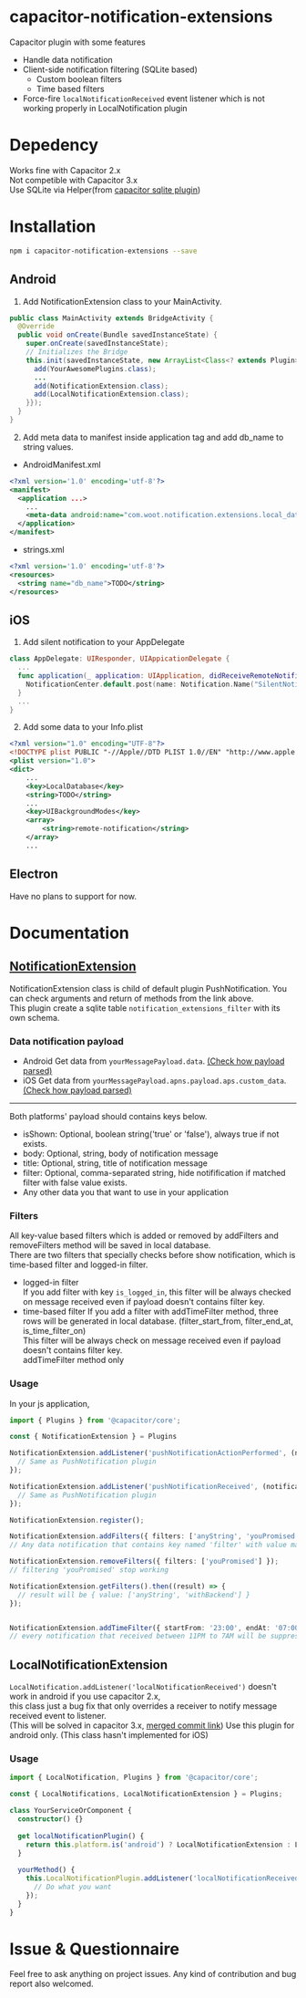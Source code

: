 # capacitor-notification-extensions  
Capacitor plugin with some features  
- Handle data notification  
- Client-side notification filtering (SQLite based)  
    - Custom boolean filters  
    - Time based filters  
- Force-fire `localNotificationReceived` event listener which is not working properly in LocalNotification plugin  

# Depedency
Works fine with Capacitor 2.x  
Not competible with Capacitor 3.x  
Use SQLite via Helper(from [capacitor sqlite plugin](https://github.com/capacitor-community/sqlite))  

# Installation
```bash
npm i capacitor-notification-extensions --save
```
## Android
1. Add NotificationExtension class to your MainActivity.
```java
public class MainActivity extends BridgeActivity {
  @Override
  public void onCreate(Bundle savedInstanceState) {
    super.onCreate(savedInstanceState);
    // Initializes the Bridge
    this.init(savedInstanceState, new ArrayList<Class<? extends Plugin>>() {{
      add(YourAwesomePlugins.class);
      ...
      add(NotificationExtension.class);
      add(LocalNotificationExtension.class);
    }});
  }
}
```
2. Add meta data to manifest inside application tag and add db_name to string values.
- AndroidManifest.xml
```xml
<?xml version='1.0' encoding='utf-8'?>
<manifest>
  <application ...>
    ...
    <meta-data android:name="com.woot.notification.extensions.local_database_name" android:value="@string/db_name" />
  </application>
</manifest>
```
- strings.xml
```xml
<?xml version='1.0' encoding='utf-8'?>
<resources>
  <string name="db_name">TODO</string>
</resources>
```

## iOS
1. Add silent notification to your AppDelegate
```swift
class AppDelegate: UIResponder, UIAppicationDelegate {
  ...
  func application(_ application: UIApplication, didReceiveRemoteNotification userInfo: [AnyHashable : Any], fetchCompletionHandler completionHandler: @escaping (UIBackgroundFetchResult) -> Void) {
    NotificationCenter.default.post(name: Notification.Name("SilentNotification"), object: nil, userInfo: userInfo)
  }
  ...
}
```
2. Add some data to your Info.plist
```xml
<?xml version="1.0" encoding="UTF-8"?>
<!DOCTYPE plist PUBLIC "-//Apple//DTD PLIST 1.0//EN" "http://www.apple.com/DTDs/PropertyList-1.0.dtd">
<plist version="1.0">
<dict>
    ...
    <key>LocalDatabase</key>
    <string>TODO</string>
    ...
    <key>UIBackgroundModes</key>
    <array>
        <string>remote-notification</string>
    </array>
    ...
```

## Electron
Have no plans to support for now.

# Documentation
## [NotificationExtension](https://github.com/no-dap/capacitor-notification-extensions/blob/master/src/definitions.d.ts)  
NotificationExtension class is child of default plugin PushNotification. You can check arguments and return of methods from the link above.  
This plugin create a sqlite table `notification_extensions_filter` with its own schema.

### Data notification payload
- Android
    Get data from `yourMessagePayload.data`. [(Check how payload parsed)](https://github.com/no-dap/capacitor-notification-extensions/blob/master/android/src/main/java/com/woot/notification/extensions/FirebaseMessagingService.kt#L13)
- iOS
    Get data from `yourMessagePayload.apns.payload.aps.custom_data`. [(Check how payload parsed)](https://github.com/no-dap/capacitor-notification-extensions/blob/master/ios/Plugin/Plugin.swift#L53)  
  
---
Both platforms' payload should contains keys below.
- isShown: Optional, boolean string('true' or 'false'), always true if not exists.
- body: Optional, string, body of notification message
- title: Optional, string, title of notification message
- filter: Optional, comma-separated string, hide notifification if matched filter with false value exists.
- Any other data you that want to use in your application

### Filters
All key-value based filters which is added or removed by addFilters and removeFilters method will be saved in local database.  
There are two filters that specially checks before show notification, which is time-based filter and logged-in filter.  
- logged-in filter  
    If you add filter with key `is_logged_in`, this filter will be always checked on message received even if payload doesn't contains filter key.  
- time-based filter
    If you add a filter with addTimeFilter method, three rows will be generated in local database. (filter_start_from, filter_end_at, is_time_filter_on)  
    This filter will be always check on message received even if payload doesn't contains filter key.  
    addTimeFilter method only 

### Usage
In your js application,  
```typescript
import { Plugins } from '@capacitor/core';

const { NotificationExtension } = Plugins

NotificationExtension.addListener('pushNotificationActionPerformed', (notification: PushNotificationActionPerformed) => {
  // Same as PushNotification plugin
});

NotificationExtension.addListener('pushNotificationReceived', (notification: YourPayloadType) => {
  // Same as PushNotification plugin
});

NotificationExtension.register();

NotificationExtension.addFilters({ filters: ['anyString', 'youPromised', 'withBackend'] });
// Any data notification that contains key named 'filter' with value matched above will be suppressed by plugin.

NotificationExtension.removeFilters({ filters: ['youPromised'] });
// filtering 'youPromised' stop working

NotificationExtension.getFilters().then((result) => {
  // result will be { value: ['anyString', 'withBackend'] }
});


NotificationExtension.addTimeFilter({ startFrom: '23:00', endAt: '07:00' });
// every notification that received between 11PM to 7AM will be suppressed
```

## LocalNotificationExtension  
`LocalNotification.addListener('localNotificationReceived')` doesn't work in android if you use capacitor 2.x,  
this class just a bug fix that only overrides a receiver to notify message received event to listener.  
(This will be solved in capacitor 3.x, [merged commit link](https://github.com/ionic-team/capacitor-plugins/pull/217/commits/a499ddf4f8729119550c55f9c44549d29cf544f4))
Use this plugin for android only. (This class hasn't implemented for iOS)  

### Usage
```typescript
import { LocalNotification, Plugins } from '@capacitor/core';

const { LocalNotifications, LocalNotificationExtension } = Plugins;

class YourServiceOrComponent {
  constructor() {}
  
  get localNotificationPlugin() {
    return this.platform.is('android') ? LocalNotificationExtension : LocalNotifications;
  }
  
  yourMethod() {
    this.LocalNotificationPlugin.addListener('localNotificationReceived', (localNotification: LocalNotification) => {
      // Do what you want
    });
  }
}
```

# Issue & Questionnaire
Feel free to ask anything on project issues. Any kind of contribution and bug report also welcomed.
